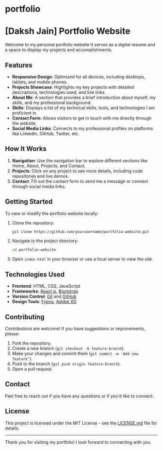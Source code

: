 # portfolio
# [Daksh Jain] Portfolio Website

Welcome to my personal portfolio website It serves as a digital resume and a space to display my projects and accomplishments.

## Features

- **Responsive Design**: Optimized for all devices, including desktops, tablets, and mobile phones.
- **Projects Showcase**: Highlights my key projects with detailed descriptions, technologies used, and live links.
- **About Me**: A section that provides a brief introduction about myself, my skills, and my professional background.
- **Skills**: Displays a list of my technical skills, tools, and technologies I am proficient in.
- **Contact Form**: Allows visitors to get in touch with me directly through the website.
- **Social Media Links**: Connects to my professional profiles on platforms like LinkedIn, GitHub, Twitter, etc.

## How It Works

1. **Navigation**: Use the navigation bar to explore different sections like Home, About, Projects, and Contact.
2. **Projects**: Click on any project to see more details, including code repositories and live demos.
3. **Contact**: Fill out the contact form to send me a message or connect through social media links.

## Getting Started

To view or modify the portfolio website locally:

1. Clone the repository:
    ```bash
    git clone https://github.com/yourusername/portfolio-website.git
    ```
2. Navigate to the project directory:
    ```bash
    cd portfolio-website
    ```
3. Open `index.html` in your browser or use a local server to view the site.

## Technologies Used

- **Frontend**: HTML, CSS, JavaScript
- **Frameworks**: [React.js](https://reactjs.org/), [Bootstrap](https://getbootstrap.com/)
- **Version Control**: [Git](https://git-scm.com/) and [GitHub](https://github.com/)
- **Design Tools**: [Figma](https://www.figma.com/), [Adobe XD](https://www.adobe.com/products/xd.html)

## Contributing

Contributions are welcome! If you have suggestions or improvements, please:

1. Fork the repository.
2. Create a new branch (`git checkout -b feature-branch`).
3. Make your changes and commit them (`git commit -m 'Add new feature'`).
4. Push to the branch (`git push origin feature-branch`).
5. Open a pull request.

## Contact

Feel free to reach out if you have any questions or if you'd like to connect:


## License

This project is licensed under the MIT License - see the [LICENSE.md](LICENSE.md) file for details.

---

Thank you for visiting my portfolio! I look forward to connecting with you.
